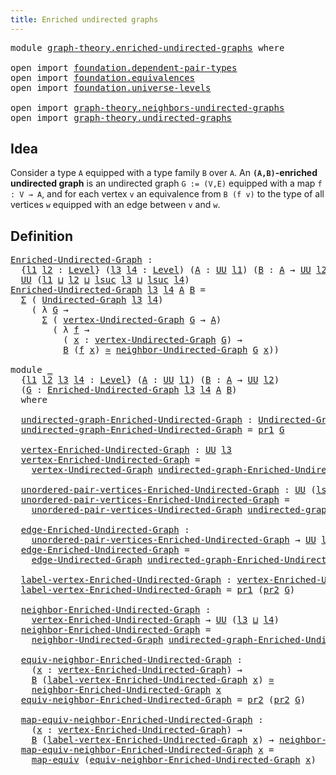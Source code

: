 ```yaml
---
title: Enriched undirected graphs
---
```


<pre class="Agda"><a id="52" class="Keyword">module</a> <a id="59" href="graph-theory.enriched-undirected-graphs.html" class="Module">graph-theory.enriched-undirected-graphs</a> <a id="99" class="Keyword">where</a>

<a id="106" class="Keyword">open</a> <a id="111" class="Keyword">import</a> <a id="118" href="foundation.dependent-pair-types.html" class="Module">foundation.dependent-pair-types</a>
<a id="150" class="Keyword">open</a> <a id="155" class="Keyword">import</a> <a id="162" href="foundation.equivalences.html" class="Module">foundation.equivalences</a>
<a id="186" class="Keyword">open</a> <a id="191" class="Keyword">import</a> <a id="198" href="foundation.universe-levels.html" class="Module">foundation.universe-levels</a>

<a id="226" class="Keyword">open</a> <a id="231" class="Keyword">import</a> <a id="238" href="graph-theory.neighbors-undirected-graphs.html" class="Module">graph-theory.neighbors-undirected-graphs</a>
<a id="279" class="Keyword">open</a> <a id="284" class="Keyword">import</a> <a id="291" href="graph-theory.undirected-graphs.html" class="Module">graph-theory.undirected-graphs</a>
</pre>
## Idea

Consider a type `A` equipped with a type family `B` over `A`. An **`(A,B)`-enriched undirected graph** is an undirected graph `G := (V,E)` equipped with a map `f : V → A`, and for each vertex `v` an equivalence from `B (f v)` to the type of all vertices `w` equipped with an edge between `v` and `w`.

## Definition

<pre class="Agda"><a id="Enriched-Undirected-Graph"></a><a id="662" href="graph-theory.enriched-undirected-graphs.html#662" class="Function">Enriched-Undirected-Graph</a> <a id="688" class="Symbol">:</a>
  <a id="692" class="Symbol">{</a><a id="693" href="graph-theory.enriched-undirected-graphs.html#693" class="Bound">l1</a> <a id="696" href="graph-theory.enriched-undirected-graphs.html#696" class="Bound">l2</a> <a id="699" class="Symbol">:</a> <a id="701" href="Agda.Primitive.html#597" class="Postulate">Level</a><a id="706" class="Symbol">}</a> <a id="708" class="Symbol">(</a><a id="709" href="graph-theory.enriched-undirected-graphs.html#709" class="Bound">l3</a> <a id="712" href="graph-theory.enriched-undirected-graphs.html#712" class="Bound">l4</a> <a id="715" class="Symbol">:</a> <a id="717" href="Agda.Primitive.html#597" class="Postulate">Level</a><a id="722" class="Symbol">)</a> <a id="724" class="Symbol">(</a><a id="725" href="graph-theory.enriched-undirected-graphs.html#725" class="Bound">A</a> <a id="727" class="Symbol">:</a> <a id="729" href="foundation-core.universe-levels.html#235" class="Primitive">UU</a> <a id="732" href="graph-theory.enriched-undirected-graphs.html#693" class="Bound">l1</a><a id="734" class="Symbol">)</a> <a id="736" class="Symbol">(</a><a id="737" href="graph-theory.enriched-undirected-graphs.html#737" class="Bound">B</a> <a id="739" class="Symbol">:</a> <a id="741" href="graph-theory.enriched-undirected-graphs.html#725" class="Bound">A</a> <a id="743" class="Symbol">→</a> <a id="745" href="foundation-core.universe-levels.html#235" class="Primitive">UU</a> <a id="748" href="graph-theory.enriched-undirected-graphs.html#696" class="Bound">l2</a><a id="750" class="Symbol">)</a> <a id="752" class="Symbol">→</a>
  <a id="756" href="foundation-core.universe-levels.html#235" class="Primitive">UU</a> <a id="759" class="Symbol">(</a><a id="760" href="graph-theory.enriched-undirected-graphs.html#693" class="Bound">l1</a> <a id="763" href="Agda.Primitive.html#810" class="Primitive Operator">⊔</a> <a id="765" href="graph-theory.enriched-undirected-graphs.html#696" class="Bound">l2</a> <a id="768" href="Agda.Primitive.html#810" class="Primitive Operator">⊔</a> <a id="770" href="Agda.Primitive.html#780" class="Primitive">lsuc</a> <a id="775" href="graph-theory.enriched-undirected-graphs.html#709" class="Bound">l3</a> <a id="778" href="Agda.Primitive.html#810" class="Primitive Operator">⊔</a> <a id="780" href="Agda.Primitive.html#780" class="Primitive">lsuc</a> <a id="785" href="graph-theory.enriched-undirected-graphs.html#712" class="Bound">l4</a><a id="787" class="Symbol">)</a>
<a id="789" href="graph-theory.enriched-undirected-graphs.html#662" class="Function">Enriched-Undirected-Graph</a> <a id="815" href="graph-theory.enriched-undirected-graphs.html#815" class="Bound">l3</a> <a id="818" href="graph-theory.enriched-undirected-graphs.html#818" class="Bound">l4</a> <a id="821" href="graph-theory.enriched-undirected-graphs.html#821" class="Bound">A</a> <a id="823" href="graph-theory.enriched-undirected-graphs.html#823" class="Bound">B</a> <a id="825" class="Symbol">=</a>
  <a id="829" href="foundation-core.dependent-pair-types.html#515" class="Record">Σ</a> <a id="831" class="Symbol">(</a> <a id="833" href="graph-theory.undirected-graphs.html#1060" class="Function">Undirected-Graph</a> <a id="850" href="graph-theory.enriched-undirected-graphs.html#815" class="Bound">l3</a> <a id="853" href="graph-theory.enriched-undirected-graphs.html#818" class="Bound">l4</a><a id="855" class="Symbol">)</a>
    <a id="861" class="Symbol">(</a> <a id="863" class="Symbol">λ</a> <a id="865" href="graph-theory.enriched-undirected-graphs.html#865" class="Bound">G</a> <a id="867" class="Symbol">→</a>
      <a id="875" href="foundation-core.dependent-pair-types.html#515" class="Record">Σ</a> <a id="877" class="Symbol">(</a> <a id="879" href="graph-theory.undirected-graphs.html#1256" class="Function">vertex-Undirected-Graph</a> <a id="903" href="graph-theory.enriched-undirected-graphs.html#865" class="Bound">G</a> <a id="905" class="Symbol">→</a> <a id="907" href="graph-theory.enriched-undirected-graphs.html#821" class="Bound">A</a><a id="908" class="Symbol">)</a>
        <a id="918" class="Symbol">(</a> <a id="920" class="Symbol">λ</a> <a id="922" href="graph-theory.enriched-undirected-graphs.html#922" class="Bound">f</a> <a id="924" class="Symbol">→</a>
          <a id="936" class="Symbol">(</a> <a id="938" href="graph-theory.enriched-undirected-graphs.html#938" class="Bound">x</a> <a id="940" class="Symbol">:</a> <a id="942" href="graph-theory.undirected-graphs.html#1256" class="Function">vertex-Undirected-Graph</a> <a id="966" href="graph-theory.enriched-undirected-graphs.html#865" class="Bound">G</a><a id="967" class="Symbol">)</a> <a id="969" class="Symbol">→</a>
          <a id="981" href="graph-theory.enriched-undirected-graphs.html#823" class="Bound">B</a> <a id="983" class="Symbol">(</a><a id="984" href="graph-theory.enriched-undirected-graphs.html#922" class="Bound">f</a> <a id="986" href="graph-theory.enriched-undirected-graphs.html#938" class="Bound">x</a><a id="987" class="Symbol">)</a> <a id="989" href="foundation-core.equivalences.html#1621" class="Function Operator">≃</a> <a id="991" href="graph-theory.neighbors-undirected-graphs.html#873" class="Function">neighbor-Undirected-Graph</a> <a id="1017" href="graph-theory.enriched-undirected-graphs.html#865" class="Bound">G</a> <a id="1019" href="graph-theory.enriched-undirected-graphs.html#938" class="Bound">x</a><a id="1020" class="Symbol">))</a>

<a id="1024" class="Keyword">module</a> <a id="1031" href="graph-theory.enriched-undirected-graphs.html#1031" class="Module">_</a>
  <a id="1035" class="Symbol">{</a><a id="1036" href="graph-theory.enriched-undirected-graphs.html#1036" class="Bound">l1</a> <a id="1039" href="graph-theory.enriched-undirected-graphs.html#1039" class="Bound">l2</a> <a id="1042" href="graph-theory.enriched-undirected-graphs.html#1042" class="Bound">l3</a> <a id="1045" href="graph-theory.enriched-undirected-graphs.html#1045" class="Bound">l4</a> <a id="1048" class="Symbol">:</a> <a id="1050" href="Agda.Primitive.html#597" class="Postulate">Level</a><a id="1055" class="Symbol">}</a> <a id="1057" class="Symbol">(</a><a id="1058" href="graph-theory.enriched-undirected-graphs.html#1058" class="Bound">A</a> <a id="1060" class="Symbol">:</a> <a id="1062" href="foundation-core.universe-levels.html#235" class="Primitive">UU</a> <a id="1065" href="graph-theory.enriched-undirected-graphs.html#1036" class="Bound">l1</a><a id="1067" class="Symbol">)</a> <a id="1069" class="Symbol">(</a><a id="1070" href="graph-theory.enriched-undirected-graphs.html#1070" class="Bound">B</a> <a id="1072" class="Symbol">:</a> <a id="1074" href="graph-theory.enriched-undirected-graphs.html#1058" class="Bound">A</a> <a id="1076" class="Symbol">→</a> <a id="1078" href="foundation-core.universe-levels.html#235" class="Primitive">UU</a> <a id="1081" href="graph-theory.enriched-undirected-graphs.html#1039" class="Bound">l2</a><a id="1083" class="Symbol">)</a>
  <a id="1087" class="Symbol">(</a><a id="1088" href="graph-theory.enriched-undirected-graphs.html#1088" class="Bound">G</a> <a id="1090" class="Symbol">:</a> <a id="1092" href="graph-theory.enriched-undirected-graphs.html#662" class="Function">Enriched-Undirected-Graph</a> <a id="1118" href="graph-theory.enriched-undirected-graphs.html#1042" class="Bound">l3</a> <a id="1121" href="graph-theory.enriched-undirected-graphs.html#1045" class="Bound">l4</a> <a id="1124" href="graph-theory.enriched-undirected-graphs.html#1058" class="Bound">A</a> <a id="1126" href="graph-theory.enriched-undirected-graphs.html#1070" class="Bound">B</a><a id="1127" class="Symbol">)</a>
  <a id="1131" class="Keyword">where</a>

  <a id="1140" href="graph-theory.enriched-undirected-graphs.html#1140" class="Function">undirected-graph-Enriched-Undirected-Graph</a> <a id="1183" class="Symbol">:</a> <a id="1185" href="graph-theory.undirected-graphs.html#1060" class="Function">Undirected-Graph</a> <a id="1202" href="graph-theory.enriched-undirected-graphs.html#1042" class="Bound">l3</a> <a id="1205" href="graph-theory.enriched-undirected-graphs.html#1045" class="Bound">l4</a>
  <a id="1210" href="graph-theory.enriched-undirected-graphs.html#1140" class="Function">undirected-graph-Enriched-Undirected-Graph</a> <a id="1253" class="Symbol">=</a> <a id="1255" href="foundation-core.dependent-pair-types.html#605" class="Field">pr1</a> <a id="1259" href="graph-theory.enriched-undirected-graphs.html#1088" class="Bound">G</a>

  <a id="1264" href="graph-theory.enriched-undirected-graphs.html#1264" class="Function">vertex-Enriched-Undirected-Graph</a> <a id="1297" class="Symbol">:</a> <a id="1299" href="foundation-core.universe-levels.html#235" class="Primitive">UU</a> <a id="1302" href="graph-theory.enriched-undirected-graphs.html#1042" class="Bound">l3</a>
  <a id="1307" href="graph-theory.enriched-undirected-graphs.html#1264" class="Function">vertex-Enriched-Undirected-Graph</a> <a id="1340" class="Symbol">=</a>
    <a id="1346" href="graph-theory.undirected-graphs.html#1256" class="Function">vertex-Undirected-Graph</a> <a id="1370" href="graph-theory.enriched-undirected-graphs.html#1140" class="Function">undirected-graph-Enriched-Undirected-Graph</a>

  <a id="1416" href="graph-theory.enriched-undirected-graphs.html#1416" class="Function">unordered-pair-vertices-Enriched-Undirected-Graph</a> <a id="1466" class="Symbol">:</a> <a id="1468" href="foundation-core.universe-levels.html#235" class="Primitive">UU</a> <a id="1471" class="Symbol">(</a><a id="1472" href="Agda.Primitive.html#780" class="Primitive">lsuc</a> <a id="1477" href="Agda.Primitive.html#764" class="Primitive">lzero</a> <a id="1483" href="Agda.Primitive.html#810" class="Primitive Operator">⊔</a> <a id="1485" href="graph-theory.enriched-undirected-graphs.html#1042" class="Bound">l3</a><a id="1487" class="Symbol">)</a>
  <a id="1491" href="graph-theory.enriched-undirected-graphs.html#1416" class="Function">unordered-pair-vertices-Enriched-Undirected-Graph</a> <a id="1541" class="Symbol">=</a>
    <a id="1547" href="graph-theory.undirected-graphs.html#1325" class="Function">unordered-pair-vertices-Undirected-Graph</a> <a id="1588" href="graph-theory.enriched-undirected-graphs.html#1140" class="Function">undirected-graph-Enriched-Undirected-Graph</a>

  <a id="1634" href="graph-theory.enriched-undirected-graphs.html#1634" class="Function">edge-Enriched-Undirected-Graph</a> <a id="1665" class="Symbol">:</a>
    <a id="1671" href="graph-theory.enriched-undirected-graphs.html#1416" class="Function">unordered-pair-vertices-Enriched-Undirected-Graph</a> <a id="1721" class="Symbol">→</a> <a id="1723" href="foundation-core.universe-levels.html#235" class="Primitive">UU</a> <a id="1726" href="graph-theory.enriched-undirected-graphs.html#1045" class="Bound">l4</a>
  <a id="1731" href="graph-theory.enriched-undirected-graphs.html#1634" class="Function">edge-Enriched-Undirected-Graph</a> <a id="1762" class="Symbol">=</a>
    <a id="1768" href="graph-theory.undirected-graphs.html#1926" class="Function">edge-Undirected-Graph</a> <a id="1790" href="graph-theory.enriched-undirected-graphs.html#1140" class="Function">undirected-graph-Enriched-Undirected-Graph</a>

  <a id="1836" href="graph-theory.enriched-undirected-graphs.html#1836" class="Function">label-vertex-Enriched-Undirected-Graph</a> <a id="1875" class="Symbol">:</a> <a id="1877" href="graph-theory.enriched-undirected-graphs.html#1264" class="Function">vertex-Enriched-Undirected-Graph</a> <a id="1910" class="Symbol">→</a> <a id="1912" href="graph-theory.enriched-undirected-graphs.html#1058" class="Bound">A</a>
  <a id="1916" href="graph-theory.enriched-undirected-graphs.html#1836" class="Function">label-vertex-Enriched-Undirected-Graph</a> <a id="1955" class="Symbol">=</a> <a id="1957" href="foundation-core.dependent-pair-types.html#605" class="Field">pr1</a> <a id="1961" class="Symbol">(</a><a id="1962" href="foundation-core.dependent-pair-types.html#617" class="Field">pr2</a> <a id="1966" href="graph-theory.enriched-undirected-graphs.html#1088" class="Bound">G</a><a id="1967" class="Symbol">)</a>

  <a id="1972" href="graph-theory.enriched-undirected-graphs.html#1972" class="Function">neighbor-Enriched-Undirected-Graph</a> <a id="2007" class="Symbol">:</a>
    <a id="2013" href="graph-theory.enriched-undirected-graphs.html#1264" class="Function">vertex-Enriched-Undirected-Graph</a> <a id="2046" class="Symbol">→</a> <a id="2048" href="foundation-core.universe-levels.html#235" class="Primitive">UU</a> <a id="2051" class="Symbol">(</a><a id="2052" href="graph-theory.enriched-undirected-graphs.html#1042" class="Bound">l3</a> <a id="2055" href="Agda.Primitive.html#810" class="Primitive Operator">⊔</a> <a id="2057" href="graph-theory.enriched-undirected-graphs.html#1045" class="Bound">l4</a><a id="2059" class="Symbol">)</a>
  <a id="2063" href="graph-theory.enriched-undirected-graphs.html#1972" class="Function">neighbor-Enriched-Undirected-Graph</a> <a id="2098" class="Symbol">=</a>
    <a id="2104" href="graph-theory.neighbors-undirected-graphs.html#873" class="Function">neighbor-Undirected-Graph</a> <a id="2130" href="graph-theory.enriched-undirected-graphs.html#1140" class="Function">undirected-graph-Enriched-Undirected-Graph</a>

  <a id="2176" href="graph-theory.enriched-undirected-graphs.html#2176" class="Function">equiv-neighbor-Enriched-Undirected-Graph</a> <a id="2217" class="Symbol">:</a>
    <a id="2223" class="Symbol">(</a><a id="2224" href="graph-theory.enriched-undirected-graphs.html#2224" class="Bound">x</a> <a id="2226" class="Symbol">:</a> <a id="2228" href="graph-theory.enriched-undirected-graphs.html#1264" class="Function">vertex-Enriched-Undirected-Graph</a><a id="2260" class="Symbol">)</a> <a id="2262" class="Symbol">→</a>
    <a id="2268" href="graph-theory.enriched-undirected-graphs.html#1070" class="Bound">B</a> <a id="2270" class="Symbol">(</a><a id="2271" href="graph-theory.enriched-undirected-graphs.html#1836" class="Function">label-vertex-Enriched-Undirected-Graph</a> <a id="2310" href="graph-theory.enriched-undirected-graphs.html#2224" class="Bound">x</a><a id="2311" class="Symbol">)</a> <a id="2313" href="foundation-core.equivalences.html#1621" class="Function Operator">≃</a>
    <a id="2319" href="graph-theory.enriched-undirected-graphs.html#1972" class="Function">neighbor-Enriched-Undirected-Graph</a> <a id="2354" href="graph-theory.enriched-undirected-graphs.html#2224" class="Bound">x</a>
  <a id="2358" href="graph-theory.enriched-undirected-graphs.html#2176" class="Function">equiv-neighbor-Enriched-Undirected-Graph</a> <a id="2399" class="Symbol">=</a> <a id="2401" href="foundation-core.dependent-pair-types.html#617" class="Field">pr2</a> <a id="2405" class="Symbol">(</a><a id="2406" href="foundation-core.dependent-pair-types.html#617" class="Field">pr2</a> <a id="2410" href="graph-theory.enriched-undirected-graphs.html#1088" class="Bound">G</a><a id="2411" class="Symbol">)</a>

  <a id="2416" href="graph-theory.enriched-undirected-graphs.html#2416" class="Function">map-equiv-neighbor-Enriched-Undirected-Graph</a> <a id="2461" class="Symbol">:</a>
    <a id="2467" class="Symbol">(</a><a id="2468" href="graph-theory.enriched-undirected-graphs.html#2468" class="Bound">x</a> <a id="2470" class="Symbol">:</a> <a id="2472" href="graph-theory.enriched-undirected-graphs.html#1264" class="Function">vertex-Enriched-Undirected-Graph</a><a id="2504" class="Symbol">)</a> <a id="2506" class="Symbol">→</a>
    <a id="2512" href="graph-theory.enriched-undirected-graphs.html#1070" class="Bound">B</a> <a id="2514" class="Symbol">(</a><a id="2515" href="graph-theory.enriched-undirected-graphs.html#1836" class="Function">label-vertex-Enriched-Undirected-Graph</a> <a id="2554" href="graph-theory.enriched-undirected-graphs.html#2468" class="Bound">x</a><a id="2555" class="Symbol">)</a> <a id="2557" class="Symbol">→</a> <a id="2559" href="graph-theory.enriched-undirected-graphs.html#1972" class="Function">neighbor-Enriched-Undirected-Graph</a> <a id="2594" href="graph-theory.enriched-undirected-graphs.html#2468" class="Bound">x</a>
  <a id="2598" href="graph-theory.enriched-undirected-graphs.html#2416" class="Function">map-equiv-neighbor-Enriched-Undirected-Graph</a> <a id="2643" href="graph-theory.enriched-undirected-graphs.html#2643" class="Bound">x</a> <a id="2645" class="Symbol">=</a>
    <a id="2651" href="foundation-core.equivalences.html#1821" class="Function">map-equiv</a> <a id="2661" class="Symbol">(</a><a id="2662" href="graph-theory.enriched-undirected-graphs.html#2176" class="Function">equiv-neighbor-Enriched-Undirected-Graph</a> <a id="2703" href="graph-theory.enriched-undirected-graphs.html#2643" class="Bound">x</a><a id="2704" class="Symbol">)</a>
</pre>